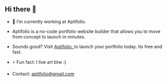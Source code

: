 ## Hi there 👋

- 💼 I’m currently working at Aptifolio. 
- Aptifolio is a no-code portfolio website builder that allows you to move from concept to launch in minutes. 
- Sounds good? Visit [Aptifolio. ](https://aptifolio.com/)  to launch your portfolio today. Its free and fast. 


- ⚡ Fun fact: I live art btw :)
- Contact: aptifolio@gmail.com
  
<!--
**felicityblueish/felicityblueish** is a ✨ _special_ ✨ repository because its `README.md` (this file) appears on your GitHub profile.

Here are some ideas to get you started:

- 🔭 I’m currently working on ...
- 🌱 I’m currently learning ...
- 👯 I’m looking to collaborate on ...
- 🤔 I’m looking for help with ...
- 💬 Ask me about ...
- 📫 How to reach me: ...
- 😄 Pronouns: ...
- ⚡ Fun fact: ...
-->
